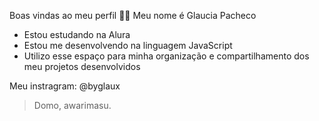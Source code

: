 Boas vindas ao meu perfil 💙💙
Meu nome é Glaucia Pacheco

- Estou estudando na Alura
- Estou me desenvolvendo na linguagem JavaScript
- Utilizo esse espaço para minha organização e compartilhamento dos meu projetos desenvolvidos

Meu instragram: @byglaux

> Domo, awarimasu.
